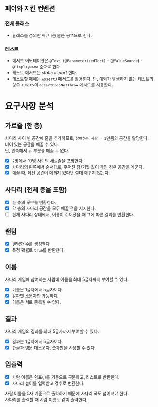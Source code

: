 ## 페어와 지킨 컨벤션
### 전체 클래스
- 클래스를 정의한 뒤, 다음 줄은 공백으로 한다.
### 테스트
- 메서드 어노테이션은 `@Test (@ParameterizedTest)` - (`@ValueSource`) - `@DisplayName` 순으로 한다.
- 테스트 메서드는 _static import_ 한다.
- 테스트할 때에는 `AssertJ` 메서드를 활용한다. 단, 예외가 발생하지 않는 테스트의 경우 `JUnit5`의 `assertDoesNotThrow` 메서드를 사용한다.

# 요구사항 분석

## 가로줄 (한 층)

사다리 사이 빈 공간에 줄을 추가하므로, `참여하는 사람 - 1`만큼의 공간을 할당한다.  
비어 있는 공간을 메꿀 수 있다.  
단, 연속해서 두 부분을 메꿀 수 없다.

- [x] 2명에서 10명 사이의 세로줄을 포함한다.
- [x] 사다리의 왼쪽에서 순서대로, 주어진 참/거짓 값이 참인 경우 공간을 메꾼다.
- [x] 메꿀 때, 이전 공간이 메꿔져 있다면 절대 메꾸지 않는다.

## 사다리 (전체 층을 포함)
- [x] 한 층의 정보를 반환한다.
- [x] 각 층의 사다리 공간을 모두 메꿀 것을 지시한다.
- [ ] 현재 사다리 상태에서, 이름이 주어졌을 때 그에 따른 결과를 반환한다.

## 랜덤

- [x] 랜덤한 수를 생성한다
- [x] 특정 확률로 `true`를 반환한다

## 이름

사다리 게임에 참여하는 사람에 이름을 최대 5글자까지 부여할 수 있다.

- [x] 이름은 1글자에서 5글자이다.
- [x] 알파벳 소문자만 가능하다.
- [x] 이름은 서로 중복될 수 없다.

## 결과

사다리 게임의 결과를 최대 5글자까지 부여할 수 있다.

- [x] 결과는 1글자에서 5글자이다.
- [x] 한글과 영문 대소문자, 숫자만을 사용할 수 있다.

## 입출력
- [x] 사람 이름은 쉼표(,)를 기준으로 구분하고, 리스트로 반환한다.
- [x] 사다리 높이를 입력받고 정수로 변환한다.

사람 이름을 5자 기준으로 출력하기 때문에 사다리 폭도 넓어져야 한다.  
사다리를 출력할 때 사람 이름도 같이 출력한다. 
